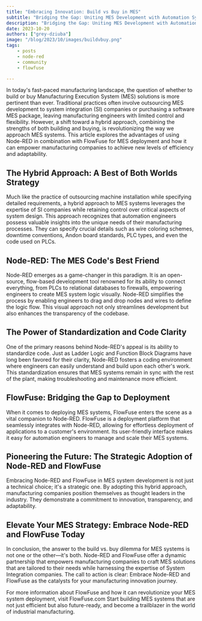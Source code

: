 ```yaml
---
title: "Embracing Innovation: Build vs Buy in MES"
subtitle: "Bridging the Gap: Uniting MES Development with Automation System Practices"
description: "Bridging the Gap: Uniting MES Development with Automation System Practices"
date: 2023-10-20
authors: ["grey-dziuba"]
image: "/blog/2023/10/images/buildvbuy.png"
tags:
    - posts
    - node-red
    - community
    - flowfuse

---
```


In today's fast-paced manufacturing landscape, the question of whether to build or buy Manufacturing Execution System (MES) solutions is more pertinent than ever. Traditional practices often involve outsourcing MES development to system integration (SI) companies or purchasing a software MES package, leaving manufacturing engineers with limited control and flexibility. However, a shift toward a hybrid approach, combining the strengths of both building and buying, is revolutionizing the way we approach MES systems. This article explores the advantages of using Node-RED in combination with FlowFuse for MES deployment and how it can empower manufacturing companies to achieve new levels of efficiency and adaptability.

<!--more-->

## The Hybrid Approach: A Best of Both Worlds Strategy

Much like the practice of outsourcing machine installation while specifying detailed requirements, a hybrid approach to MES systems leverages the expertise of SI companies while retaining control over critical aspects of system design. This approach recognizes that automation engineers possess valuable insights into the unique needs of their manufacturing processes. They can specify crucial details such as wire coloring schemes, downtime conventions, Andon board standards, PLC types, and even the code used on PLCs.


## Node-RED: The MES Code's Best Friend

Node-RED emerges as a game-changer in this paradigm. It is an open-source, flow-based development tool renowned for its ability to connect everything, from PLCs to relational databases to firewalls, empowering engineers to create MES system logic visually. Node-RED simplifies the process by enabling engineers to drag and drop nodes and wires to define the logic flow. This visual approach not only streamlines development but also enhances the transparency of the codebase.  

## The Power of Standardization and Code Clarity

One of the primary reasons behind Node-RED's appeal is its ability to standardize code. Just as Ladder Logic and Function Block Diagrams have long been favored for their clarity, Node-RED fosters a coding environment where engineers can easily understand and build upon each other's work. This standardization ensures that MES systems remain in sync with the rest of the plant, making troubleshooting and maintenance more efficient.

## FlowFuse: Bridging the Gap to Deployment

When it comes to deploying MES systems, FlowFuse enters the scene as a vital companion to Node-RED. FlowFuse is a deployment platform that seamlessly integrates with Node-RED, allowing for effortless deployment of applications to a customer's environment. Its user-friendly interface makes it easy for automation engineers to manage and scale their MES systems.

## Pioneering the Future: The Strategic Adoption of Node-RED and FlowFuse

Embracing Node-RED and FlowFuse in MES system development is not just a technical choice; it's a strategic one. By adopting this hybrid approach, manufacturing companies position themselves as thought leaders in the industry. They demonstrate a commitment to innovation, transparency, and adaptability.

## Elevate Your MES Strategy: Embrace Node-RED and FlowFuse Today

In conclusion, the answer to the build vs. buy dilemma for MES systems is not one or the other—it's both. Node-RED and FlowFuse offer a dynamic partnership that empowers manufacturing companies to craft MES solutions that are tailored to their needs while harnessing the expertise of System Integration companies. The call to action is clear: Embrace Node-RED and FlowFuse as the catalysts for your manufacturing innovation journey.

For more information about FlowFuse and how it can revolutionize your MES system deployment, visit FlowFuse.com Start building MES systems that are not just efficient but also future-ready, and become a trailblazer in the world of industrial manufacturing.


